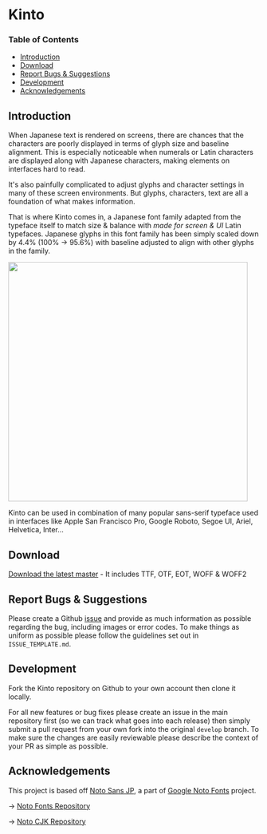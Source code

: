 # Kinto

### Table of Contents

- [Introduction](#introduction)
- [Download](#downloads)
- [Report Bugs & Suggestions](#report-bugs--suggestions)
- [Development](#development)
- [Acknowledgements](#acknowledgements)

## Introduction

When Japanese text is rendered on screens, there are chances that the characters are poorly displayed in terms of glyph size and baseline alignment. This is especially noticeable when numerals or Latin characters are displayed along with Japanese characters, making elements on interfaces hard to read. 

It's also painfully complicated to adjust glyphs and character settings in many of these screen environments. But glyphs, characters, text are all a foundation of what makes information. 

That is where Kinto comes in, a Japanese font family adapted from the typeface itself to match size & balance with _made for screen & UI_ Latin typefaces. Japanese glyphs in this font family has been simply scaled down by 4.4% (100% -> 95.6%) with baseline adjusted to align with other glyphs in the family. 

<img src="https://user-images.githubusercontent.com/3750705/58755945-5b188e00-8529-11e9-8631-973234e48dc7.gif" width="480px">

Kinto can be used in combination of many popular sans-serif typeface used in interfaces like Apple San Francisco Pro, Google Roboto, Segoe UI, Ariel, Helvetica, Inter...

## Download

[Download the latest master](https://github.com/ookamiinc/kinto/archive/master.zip) - It includes TTF, OTF, EOT, WOFF & WOFF2


## Report Bugs & Suggestions
Please create a Github [issue](https://github.com/ookamiinc/kinto/issues) and provide as much information as possible regarding the bug, including images or error codes. To make things as uniform as possible please follow the guidelines set out in `ISSUE_TEMPLATE.md`.

## Development

Fork the Kinto repository on Github to your own account then clone it locally.

For all new features or bug fixes please create an issue in the main repository first (so we can track what goes into each release) then simply submit a pull request from your own fork into the original `develop` branch. To make sure the changes are easily reviewable please describe the context of your PR as simple as possible. 

## Acknowledgements

This project is based off [Noto Sans JP](https://fonts.google.com/specimen/Noto+Sans+JP), a part of [Google Noto Fonts](https://www.google.com/get/noto/) project.

→ [Noto Fonts Repository](https://github.com/googlefonts/noto-fonts)

→ [Noto CJK Repository](https://github.com/googlefonts/noto-cjk)

